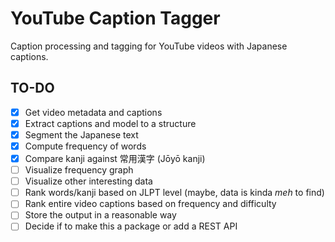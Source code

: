 # YouTube Caption Tagger

Caption processing and tagging for YouTube videos with Japanese captions.

## TO-DO

- [x] Get video metadata and captions
- [x] Extract captions and model to a structure
- [x] Segment the Japanese text
- [x] Compute frequency of words
- [x] Compare kanji against 常用漢字 (Jōyō kanji)
- [ ] Visualize frequency graph
- [ ] Visualize other interesting data
- [ ] Rank words/kanji based on JLPT level (maybe, data is kinda *meh* to find)
- [ ] Rank entire video captions based on frequency and difficulty
- [ ] Store the output in a reasonable way
- [ ] Decide if to make this a package or add a REST API
